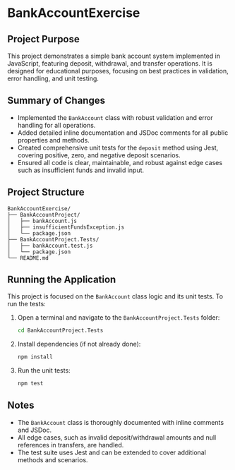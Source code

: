 # BankAccountExercise

## Project Purpose
This project demonstrates a simple bank account system implemented in JavaScript, featuring deposit, withdrawal, and transfer operations. It is designed for educational purposes, focusing on best practices in validation, error handling, and unit testing.

## Summary of Changes
- Implemented the `BankAccount` class with robust validation and error handling for all operations.
- Added detailed inline documentation and JSDoc comments for all public properties and methods.
- Created comprehensive unit tests for the `deposit` method using Jest, covering positive, zero, and negative deposit scenarios.
- Ensured all code is clear, maintainable, and robust against edge cases such as insufficient funds and invalid input.

## Project Structure
```
BankAccountExercise/
├── BankAccountProject/
│   ├── bankAccount.js
│   ├── insufficientFundsException.js
│   └── package.json
├── BankAccountProject.Tests/
│   ├── bankAccount.test.js
│   └── package.json
└── README.md
```

## Running the Application
This project is focused on the `BankAccount` class logic and its unit tests. To run the tests:

1. Open a terminal and navigate to the `BankAccountProject.Tests` folder:
   ```sh
   cd BankAccountProject.Tests
   ```
2. Install dependencies (if not already done):
   ```sh
   npm install
   ```
3. Run the unit tests:
   ```sh
   npm test
   ```

## Notes
- The `BankAccount` class is thoroughly documented with inline comments and JSDoc.
- All edge cases, such as invalid deposit/withdrawal amounts and null references in transfers, are handled.
- The test suite uses Jest and can be extended to cover additional methods and scenarios.
